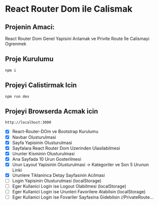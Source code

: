 # React Router Dom ile Calismak

## Projenin Amaci:
React Router Dom Genel Yapisini Anlamak ve Privite Route İle Calismayi Ogrenmek

## Proje Kurulumu

```
npm i
```

## Projeyi Calistirmak Icin
```
npm run dev
```

## Projeyi Browserda Acmak icin
```
http://localhost:3000
```

- [x] React-Router-DOm ve Bootstrap Kurulumu
- [x] Navbar Olusturulmasi
- [x] Sayfa Yapisinin Olusturulmasi
- [x] Sayfalara React Router Dom Uzerinden Ulasilabilmesi
- [x] Urunler Kisminin Olusturulmasi
- [x] Ana Sayfada 10 Urun Gosterilmesi
- [x] Urun Layout Yapisinin Olusturulmasi -> Kategoriler ve Son 5 Urunun Linki
- [x] Urunlere Tiklaninca Detay Sayfasinin Acilmasi
- [ ] Login Yapisinin Olusturulmasi (localStorage)
- [ ] Eger Kullanici Login ise Logout Olabilmesi (localStorage)
- [ ] Eger Kullanici Login ise Urunleri Favorilere Atabilsin (localStorage)
- [ ] Eger Kullanici Login ise Fovariler Sayfasina Gidebilsin //PrivateRoute...
